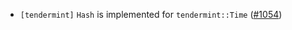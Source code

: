 - `[tendermint]` `Hash` is implemented for `tendermint::Time`
  ([#1054](https://github.com/informalsystems/tendermint-rs/pull/1054))
